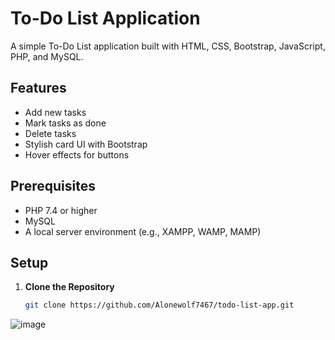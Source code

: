 # To-Do List Application

A simple To-Do List application built with HTML, CSS, Bootstrap, JavaScript, PHP, and MySQL. 

## Features

- Add new tasks
- Mark tasks as done
- Delete tasks
- Stylish card UI with Bootstrap
- Hover effects for buttons

## Prerequisites

- PHP 7.4 or higher
- MySQL
- A local server environment (e.g., XAMPP, WAMP, MAMP)

## Setup

1. **Clone the Repository**

   ```bash
   git clone https://github.com/Alonewolf7467/todo-list-app.git


![image](https://github.com/user-attachments/assets/655da7f5-19d5-4f3c-b098-126b7375d1d9)

